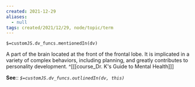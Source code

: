 ```yaml
---
created: 2021-12-29 
aliases:
  - null
tags: created/2021/12/29, node/topic/term
---
```

`$=customJS.dv_funcs.mentionedIn(dv)`

A part of the brain located at the front of the frontal lobe. It is implicated in a variety of complex behaviors, including planning, and greatly contributes to personality development.
 ^[[[course_Dr. K's Guide to Mental Health]]]

**See**::
*`$=customJS.dv_funcs.outlinedIn(dv, this)`*
